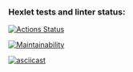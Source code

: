 ### Hexlet tests and linter status:

[![Actions Status](https://github.com/xomnrt/frontend-project-44/workflows/hexlet-check/badge.svg)](https://github.com/xomnrt/frontend-project-44/actions)

[![Maintainability](https://api.codeclimate.com/v1/badges/24786b2e3290e43a585f/maintainability)](https://codeclimate.com/github/xomnrt/frontend-project-44/maintainability)

[![asciicast](https://asciinema.org/a/DjmE9kw6Ft2WzxpCsM3XwBL2d.svg)](https://asciinema.org/a/DjmE9kw6Ft2WzxpCsM3XwBL2d?t=6)
